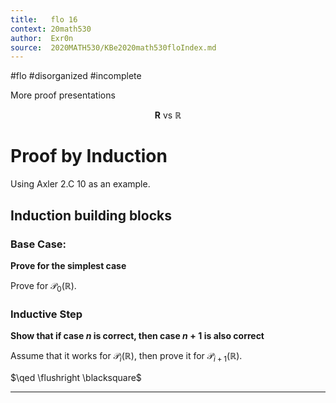 ```yaml
---
title:   flo 16
context: 20math530
author:  Exr0n
source:  2020MATH530/KBe2020math530floIndex.md
---
```


#flo
#disorganized #incomplete

More proof presentations

$$
\mathbf{R} \text{ vs } \mathbb{R}
$$

# Proof by Induction
Using Axler 2.C 10 as an example.

## Induction building blocks

### Base Case:
**Prove for the simplest case**

Prove for $\mathcal{P}_0(\mathbb{R})$.

### Inductive Step
**Show that if case $n$ is correct, then case $n+1$ is also correct**

Assume that it works for $\mathcal{P}_i(\mathbb{R})$, then prove it for $\mathcal{P}_{i+1}(\mathbb{R})$.

$\qed \flushright \blacksquare$

---
